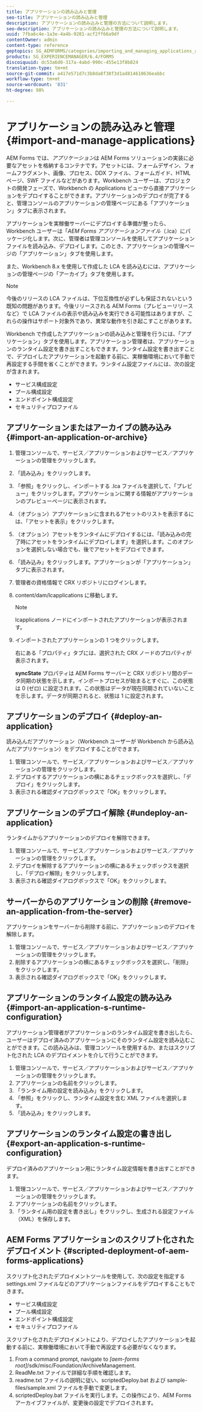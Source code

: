 ```yaml
---
title: アプリケーションの読み込みと管理
seo-title: アプリケーションの読み込みと管理
description: アプリケーションの読み込みと管理の方法について説明します。
seo-description: アプリケーションの読み込みと管理の方法について説明します。
uuid: 7fba6c4e-1a3e-4a4b-9201-acf2ff66a9df
contentOwner: admin
content-type: reference
geptopics: SG_AEMFORMS/categories/importing_and_managing_applications_and_archives
products: SG_EXPERIENCEMANAGER/6.4/FORMS
discoiquuid: dc53a6d0-317a-4abd-990c-455e13f8b824
translation-type: tm+mt
source-git-commit: a417e571d7c3b8da8f38f3d1ad814610636eabbc
workflow-type: tm+mt
source-wordcount: '831'
ht-degree: 98%

---
```



# アプリケーションの読み込みと管理{#import-and-manage-applications}

AEM Forms では、*アプリケーション*&#x200B;は AEM Forms ソリューションの実装に必要なアセットを格納するコンテナです。アセットには、フォームデザイン、フォームフラグメント、画像、プロセス、DDX ファイル、フォームガイド、HTML ページ、SWF ファイルなどがあります。Workbench ユーザーは、プロジェクトの開発フェーズで、Workbench の Applications ビューから直接アプリケーションをデプロイすることができます。アプリケーションのデプロイが完了すると、管理コンソールのアプリケーションの管理ページにある「アプリケーション」タブに表示されます。

アプリケーションを実稼働サーバーにデプロイする準備が整ったら、Workbench ユーザーは「*AEM Forms アプリケーションファイル*（.lca）にパッケージ化します。次に、管理者は管理コンソールを使用してアプリケーションファイルを読み込み、デプロイします。このとき、アプリケーションの管理ページの「アプリケーション」タブを使用します。

また、Workbench 8.x を使用して作成した LCA を読み込むには、アプリケーションの管理ページの「アーカイブ」タブを使用します。

>[!NOTE]
>
>今後のリリースの LCA ファイルは、下位互換性が必ずしも保証されないという既知の問題があります。今後リリースされる AEM Forms（プレビューリリースなど）で LCA ファイルの表示や読み込みを実行できる可能性はありますが、これらの操作はサポート対象外であり、異常な動作を引き起こすことがあります。

Workbench で作成したアプリケーションの読み込みと管理を行うには、「アプリケーション」タブを使用します。アプリケーション管理者は、アプリケーションのランタイム設定を書き出すこともできます。ランタイム設定を書き出すことで、デプロイしたアプリケーションを起動する前に、実稼働環境において手動で再設定する手間を省くことができます。ランタイム設定ファイルには、次の設定が含まれます。

* サービス構成設定
* プール構成設定
* エンドポイント構成設定
* セキュリティプロファイル

## アプリケーションまたはアーカイブの読み込み {#import-an-application-or-archive}

1. 管理コンソールで、サービス／アプリケーションおよびサービス／アプリケーションの管理をクリックします。
1. 「読み込み」をクリックします。
1. 「参照」をクリックし、インポートする .lca ファイルを選択して、「プレビュー」をクリックします。アプリケーションに関する情報がアプリケーションのプレビューページに表示されます。
1. （オプション）アプリケーションに含まれるアセットのリストを表示するには、「アセットを表示」をクリックします。
1. （オプション）アセットをランタイムにデプロイするには、「読み込みの完了時にアセットをランタイムにデプロイします」を選択します。このオプションを選択しない場合でも、後でアセットをデプロイできます。
1. 「読み込み」をクリックします。アプリケーションが「アプリケーション」タブに表示されます。
1. 管理者の資格情報で CRX リポジトリにログインします。
1. content/dam/lcapplications に移動します。

   >[!NOTE]
   >
   >lcapplications ノードにインポートされたアプリケーションが表示されます。

1. インポートされたアプリケーションの 1 つをクリックします。

   右にある「プロパティ」タブには、選択された CRX ノードのプロパティが表示されます。

   **syncState** プロパティは AEM Forms サーバーと CRX リポジトリ間のデータ同期の状態を示します。インポートプロセスが始まるとすぐに、この状態は 0 (ゼロ) に設定されます。この状態はデータが現在同期されていないことを示します。データが同期されると、状態は 1 に設定されます。

## アプリケーションのデプロイ {#deploy-an-application}

読み込んだアプリケーション（Workbench ユーザーが Workbench から読み込んだアプリケーション）をデプロイすることができます。

1. 管理コンソールで、サービス／アプリケーションおよびサービス／アプリケーションの管理をクリックします。
1. デプロイするアプリケーションの横にあるチェックボックスを選択し、「デプロイ」をクリックします。
1. 表示される確認ダイアログボックスで「OK」をクリックします。

## アプリケーションのデプロイ解除 {#undeploy-an-application}

ランタイムからアプリケーションのデプロイを解除できます。

1. 管理コンソールで、サービス／アプリケーションおよびサービス／アプリケーションの管理をクリックします。
1. デプロイを解除するアプリケーションの横にあるチェックボックスを選択し、「デプロイ解除」をクリックします。
1. 表示される確認ダイアログボックスで「OK」をクリックします。

## サーバーからのアプリケーションの削除 {#remove-an-application-from-the-server}

アプリケーションをサーバーから削除する前に、アプリケーションのデプロイを解除します。

1. 管理コンソールで、サービス／アプリケーションおよびサービス／アプリケーションの管理をクリックします。
1. 削除するアプリケーションの横にあるチェックボックスを選択し、「削除」をクリックします。
1. 表示される確認ダイアログボックスで「OK」をクリックします。

## アプリケーションのランタイム設定の読み込み {#import-an-application-s-runtime-configuration}

アプリケーション管理者がアプリケーションのランタイム設定を書き出したら、ユーザーはデプロイ済みのアプリケーションにそのランタイム設定を読み込むことができます。この読み込みは、管理コンソールを使用するか、またはスクリプト化された LCA のデプロイメントを介して行うことができます。

1. 管理コンソールで、サービス／アプリケーションおよびサービス／アプリケーションの管理をクリックします。
1. アプリケーションの名前をクリックします。
1. 「ランタイム用の設定を読み込み」をクリックします。
1. 「参照」をクリックし、ランタイム設定を含む XML ファイルを選択します。
1. 「読み込み」をクリックします。

## アプリケーションのランタイム設定の書き出し {#export-an-application-s-runtime-configuration}

デプロイ済みのアプリケーション用にランタイム設定情報を書き出すことができます。

1. 管理コンソールで、サービス／アプリケーションおよびサービス／アプリケーションの管理をクリックします。
1. アプリケーションの名前をクリックします。
1. 「ランタイム用の設定を書き出し」をクリックし、生成される設定ファイル（XML）を保存します。

## AEM Forms アプリケーションのスクリプト化されたデプロイメント {#scripted-deployment-of-aem-forms-applications}

スクリプト化されたデプロイメントツールを使用して、次の設定を指定する settings.xml ファイルなどのアプリケーションファイルをデプロイすることもできます。

* サービス構成設定
* プール構成設定
* エンドポイント構成設定
* セキュリティプロファイル

スクリプト化されたデプロイメントにより、デプロイしたアプリケーションを起動する前に、実稼働環境において手動で再設定する必要がなくなります。

1. From a command prompt, navigate to *[aem-forms root]*/sdk/misc/Foundation/ArchiveManagement.
1. ReadMe.txt ファイルで詳細な手順を確認します。
1. readme.txt ファイルの説明に従い、scriptedDeploy.bat および sample-files/sample.xml ファイルを手動で変更します。
1. scriptedDeploy.bat ファイルを実行します。この操作により、AEM Forms アーカイブファイルが、変更後の設定でデプロイされます。

